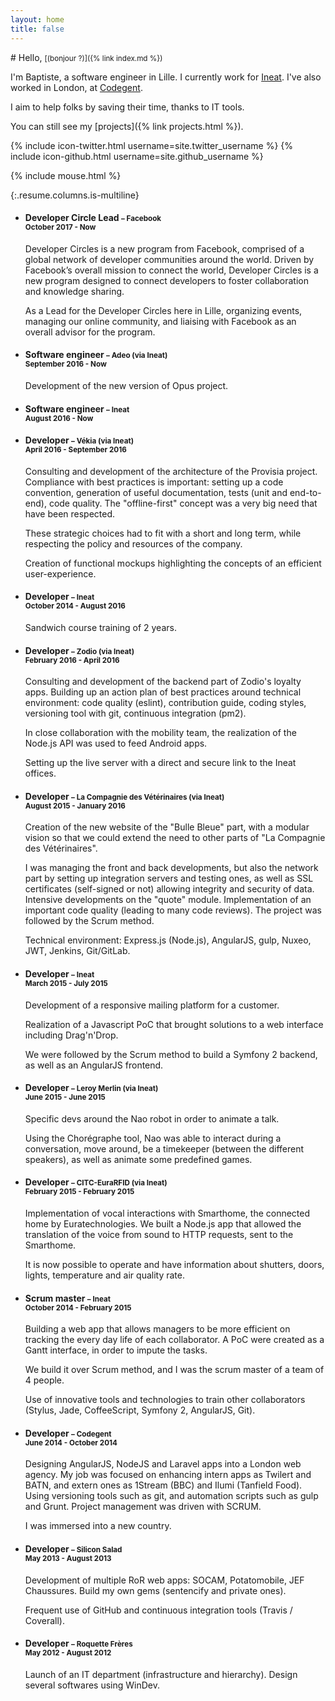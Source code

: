 ```yaml
---
layout: home
title: false
---
```


<div class="columns"><div class="column is-half-desktop is-offset-one-quarter-desktop is-full"><div class="hero is-fullheight" markdown="1">
# Hello, <small class="no-print">[(bonjour ?)]({% link index.md %})</small>

I'm Baptiste, a software engineer in Lille. I currently work for [Ineat](http://ineat-group.com/). I've also worked in London, at [Codegent](https://www.codegent.com/).

I aim to help folks by saving their time, thanks to IT tools.

You can still see my [projects]({% link projects.html %}).

{% include icon-twitter.html username=site.twitter_username %} {% include icon-github.html username=site.github_username %}
</div><div class="hero-foot">{% include mouse.html %}</div></div></div>

{:.resume.columns.is-multiline}
* #### Developer Circle Lead <small>– Facebook<br>October 2017 - Now</small>
  Developer Circles is a new program from Facebook, comprised of a global network of developer communities around the world. Driven by Facebook’s overall mission to connect the world, Developer Circles is a new program designed to connect developers to foster collaboration and knowledge sharing.

  As a Lead for the Developer Circles here in Lille, organizing events, managing our online community, and liaising with Facebook as an overall advisor for the program.

* #### Software engineer <small>– Adeo (via Ineat)<br>September 2016 - Now</small>
  Development of the new version of Opus project.

* #### Software engineer <small>– Ineat<br>August 2016 - Now</small>

* #### Developer <small>– Vékia (via Ineat)<br>April 2016 - September 2016</small>
  Consulting and development of the architecture of the Provisia project. Compliance with best practices is important: setting up a code convention, generation of useful documentation, tests (unit and end-to-end), code quality. The "offline-first" concept was a very big need that have been respected.

  These strategic choices had to fit with a short and long term, while respecting the policy and resources of the company.

  Creation of functional mockups highlighting the concepts of an efficient user-experience.

* #### Developer <small>– Ineat<br>October 2014 - August 2016</small>
  Sandwich course training of 2 years.

* #### Developer <small>– Zodio (via Ineat)<br>February 2016 - April 2016</small>
  Consulting and development of the backend part of Zodio's loyalty apps. Building up an action plan of best practices around technical environment: code quality (eslint), contribution guide, coding styles, versioning tool with git, continuous integration (pm2).

  In close collaboration with the mobility team, the realization of the Node.js API was used to feed Android apps.

  Setting up the live server with a direct and secure link to the Ineat offices.

* #### Developer <small>– La Compagnie des Vétérinaires (via Ineat)<br>August 2015 - January 2016</small>
  Creation of the new website of the "Bulle Bleue" part, with a modular vision so that we could extend the need to other parts of "La Compagnie des Vétérinaires".

  I was managing the front and back developments, but also the network part by setting up integration servers and testing ones, as well as SSL certificates (self-signed or not) allowing integrity and security of data. Intensive developments on the "quote" module. Implementation of an important code quality (leading to many code reviews).
  The project was followed by the Scrum method.

  Technical environment: Express.js (Node.js), AngularJS, gulp, Nuxeo, JWT, Jenkins, Git/GitLab.

* #### Developer <small>– Ineat<br>March 2015 - July 2015</small>
  Development of a responsive mailing platform for a customer.

  Realization of a Javascript PoC that brought solutions to a web interface including Drag'n'Drop.

  We were followed by the Scrum method to build a Symfony 2 backend, as well as an AngularJS frontend.

* #### Developer <small>– Leroy Merlin (via Ineat)<br>June 2015 - June 2015</small>
  Specific devs around the Nao robot in order to animate a talk.

  Using the Chorégraphe tool, Nao was able to interact during a conversation, move around, be a timekeeper (between the different speakers), as well as animate some predefined games.

* #### Developer <small>– CITC-EuraRFID (via Ineat)<br>February 2015 - February 2015</small>
  Implementation of vocal interactions with Smarthome, the connected home by Euratechnologies.
  We built a Node.js app that allowed the translation of the voice from sound to HTTP requests, sent to the Smarthome.

  It is now possible to operate and have information about shutters, doors, lights, temperature and air quality rate.

* #### Scrum master <small>– Ineat<br>October 2014 - February 2015</small>
  Building a web app that allows managers to be more efficient on tracking the every day life of each collaborator.
  A PoC were created as a Gantt interface, in order to impute the tasks.

  We build it over Scrum method, and I was the scrum master of a team of 4 people.

  Use of innovative tools and technologies to train other collaborators (Stylus, Jade, CoffeeScript, Symfony 2, AngularJS, Git).

* #### Developer <small>– Codegent<br>June 2014 - October 2014</small>
  Designing AngularJS, NodeJS and Laravel apps into a London web agency. My job was focused on enhancing intern apps as Twilert and BATN, and extern ones as 1Stream (BBC) and Ilumi (Tanfield Food). Using versioning tools such as git, and automation scripts such as gulp and Grunt. Project management was driven with SCRUM.

  I was immersed into a new country.

* #### Developer <small>– Silicon Salad<br>May 2013 - August 2013</small>
  Development of multiple RoR web apps: SOCAM, Potatomobile, JEF Chaussures. Build my own gems (sentencify and private ones).

  Frequent use of GitHub and continuous integration tools (Travis / Coverall).

* #### Developer <small>– Roquette Frères<br>May 2012 - August 2012</small>
  Launch of an IT department (infrastructure and hierarchy).
  Design several softwares using WinDev.
